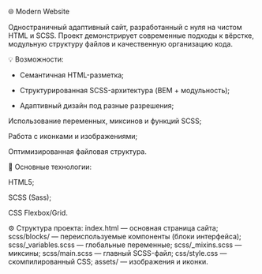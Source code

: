🌐 Modern Website

Одностраничный адаптивный сайт, разработанный с нуля на чистом HTML и SCSS. Проект демонстрирует современные подходы к вёрстке, модульную структуру файлов и качественную организацию кода.

💡 Возможности:

- Семантичная HTML-разметка;

- Структурированная SCSS-архитектура (BEM + модульность);
- Адаптивный дизайн под разные разрешения;

Использование переменных, миксинов и функций SCSS;

Работа с иконками и изображениями;

Оптимизированная файловая структура.

📁 Основные технологии:

HTML5;

SCSS (Sass);

CSS Flexbox/Grid.

⚙️ Структура проекта:
index.html — основная страница сайта;
scss/blocks/ — переиспользуемые компоненты (блоки интерфейса);
scss/_variables.scss — глобальные переменные;
scss/_mixins.scss — миксины;
scss/main.scss — главный SCSS-файл;
css/style.css — скомпилированный CSS;
assets/ — изображения и иконки.

